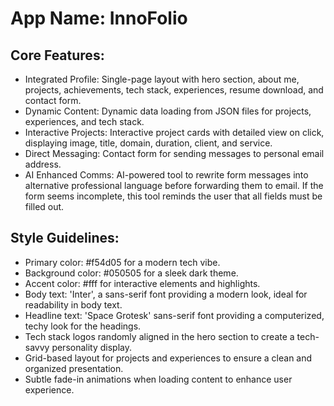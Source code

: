 # **App Name**: InnoFolio

## Core Features:

- Integrated Profile: Single-page layout with hero section, about me, projects, achievements, tech stack, experiences, resume download, and contact form.
- Dynamic Content: Dynamic data loading from JSON files for projects, experiences, and tech stack.
- Interactive Projects: Interactive project cards with detailed view on click, displaying image, title, domain, duration, client, and service.
- Direct Messaging: Contact form for sending messages to personal email address.
- AI Enhanced Comms: AI-powered tool to rewrite form messages into alternative professional language before forwarding them to email. If the form seems incomplete, this tool reminds the user that all fields must be filled out.

## Style Guidelines:

- Primary color: #f54d05 for a modern tech vibe.
- Background color: #050505 for a sleek dark theme.
- Accent color: #fff for interactive elements and highlights.
- Body text: 'Inter', a sans-serif font providing a modern look, ideal for readability in body text.
- Headline text: 'Space Grotesk' sans-serif font providing a computerized, techy look for the headings.
- Tech stack logos randomly aligned in the hero section to create a tech-savvy personality display.
- Grid-based layout for projects and experiences to ensure a clean and organized presentation.
- Subtle fade-in animations when loading content to enhance user experience.